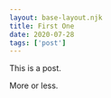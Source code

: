```yaml
---
layout: base-layout.njk
title: First One
date: 2020-07-28
tags: ['post']
---
```

This is a post.

More or less.
